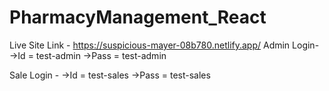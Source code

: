 # PharmacyManagement_React
Live Site Link - https://suspicious-mayer-08b780.netlify.app/
Admin Login-
->Id = test-admin
->Pass = test-admin

Sale Login -
->Id = test-sales
->Pass = test-sales
